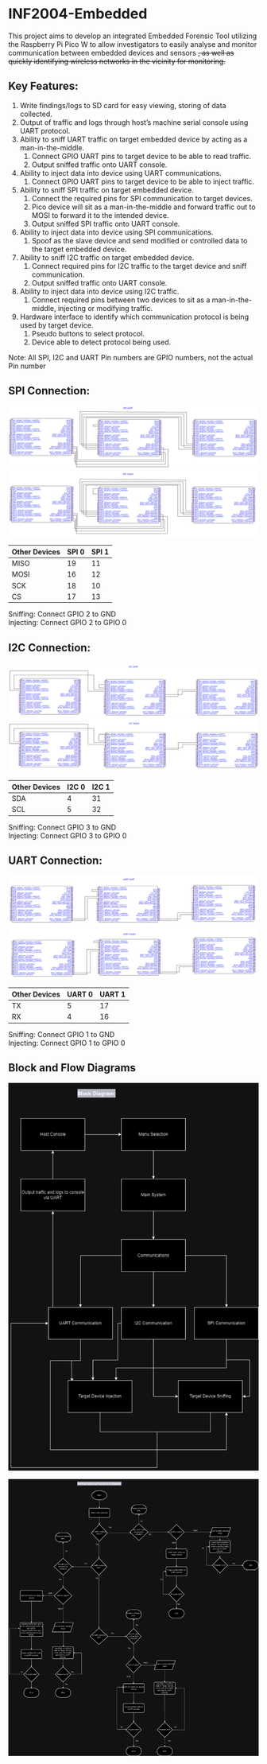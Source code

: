 # INF2004-Embedded
This project aims to develop an integrated Embedded Forensic Tool utilizing the Raspberry Pi Pico W to allow investigators to easily analyse and monitor communication between embedded devices and sensors ~~, as well as quickly identifying wireless networks in the vicinity for monitoring.~~

## Key Features:
1. Write findings/logs to SD card for easy viewing, storing of data collected.
2. Output of traffic and logs through host’s machine serial console using UART protocol.
3. Ability to sniff UART traffic on target embedded device by acting as a man-in-the-middle.
   1. Connect GPIO UART pins to target device to be able to read traffic.
   2. Output sniffed traffic onto UART console.
4. Ability to inject data into device using UART communications.
   1. Connect GPIO UART pins to target device to be able to inject traffic.
5. Ability to sniff SPI traffic on target embedded device.
   1. Connect the required pins for SPI communication to target devices.
   2. Pico device will sit as a man-in-the-middle and forward traffic out to MOSI to forward it to the intended device.
   3. Output sniffed SPI traffic onto UART console.
6. Ability to inject data into device using SPI communications.
   1. Spoof as the slave device and send modified or controlled data to the target embedded device.
7. Ability to sniff I2C traffic on target embedded device.
   1. Connect required pins for I2C traffic to the target device and sniff communication.
   2. Output sniffed traffic onto UART console.
8. Ability to inject data into device using I2C traffic.
   1. Connect required pins between two devices to sit as a man-in-the-middle, injecting or modifying traffic.
9. Hardware interface to identify which communication protocol is being used by target device.
    1. Pseudo buttons to select protocol.
    2. Device able to detect protocol being used.

Note: All SPI, I2C and UART Pin numbers are GPIO numbers, not the actual Pin number 
## SPI Connection:
![image](https://github.com/Kai-i-i-i/INF2004-Embedded/blob/main/diagrams/spi_sniff.jpg)
![image](https://github.com/Kai-i-i-i/INF2004-Embedded/blob/main/diagrams/spi_inject.jpg)

| Other Devices | SPI 0 | SPI 1 |
| --- | --- | --- |
| MISO | 19 | 11 |
| MOSI | 16 | 12 |
| SCK | 18 | 10 |
| CS | 17 | 13 |

Sniffing: Connect GPIO 2 to GND\
Injecting: Connect GPIO 2 to GPIO 0

## I2C Connection:
![image](https://github.com/Kai-i-i-i/INF2004-Embedded/blob/main/diagrams/i2c_sniff.jpg)
![image](https://github.com/Kai-i-i-i/INF2004-Embedded/blob/main/diagrams/i2c_inject.jpg)

| Other Devices | I2C 0 | I2C 1 |
| --- | --- | --- |
| SDA | 4 | 31 |  
| SCL | 5 | 32 |

Sniffing: Connect GPIO 3 to GND\
Injecting: Connect GPIO 3 to GPIO 0

## UART Connection:
![image](https://github.com/Kai-i-i-i/INF2004-Embedded/blob/main/diagrams/uart_sniff.jpg)
![image](https://github.com/Kai-i-i-i/INF2004-Embedded/blob/main/diagrams/uart_inject.jpg)

| Other Devices | UART 0 | UART 1 |
| --- | --- | --- |
| TX | 5 | 17 |
| RX | 4 | 16 |

Sniffing: Connect GPIO 1 to GND\
Injecting: Connect GPIO 1 to GPIO 0 
## Block and Flow Diagrams

![Block Diagram](https://github.com/Kai-i-i-i/INF2004-Embedded/blob/main/diagrams/Block.png "Block_Diagram")

![Flow Diagram](https://github.com/Kai-i-i-i/INF2004-Embedded/blob/main/diagrams/Flow.png "Flow_Diagram")

